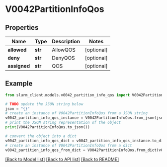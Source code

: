 # V0042PartitionInfoQos


## Properties

Name | Type | Description | Notes
------------ | ------------- | ------------- | -------------
**allowed** | **str** | AllowQOS | [optional] 
**deny** | **str** | DenyQOS | [optional] 
**assigned** | **str** | QOS | [optional] 

## Example

```python
from slurm_client.models.v0042_partition_info_qos import V0042PartitionInfoQos

# TODO update the JSON string below
json = "{}"
# create an instance of V0042PartitionInfoQos from a JSON string
v0042_partition_info_qos_instance = V0042PartitionInfoQos.from_json(json)
# print the JSON string representation of the object
print(V0042PartitionInfoQos.to_json())

# convert the object into a dict
v0042_partition_info_qos_dict = v0042_partition_info_qos_instance.to_dict()
# create an instance of V0042PartitionInfoQos from a dict
v0042_partition_info_qos_from_dict = V0042PartitionInfoQos.from_dict(v0042_partition_info_qos_dict)
```
[[Back to Model list]](../README.md#documentation-for-models) [[Back to API list]](../README.md#documentation-for-api-endpoints) [[Back to README]](../README.md)


